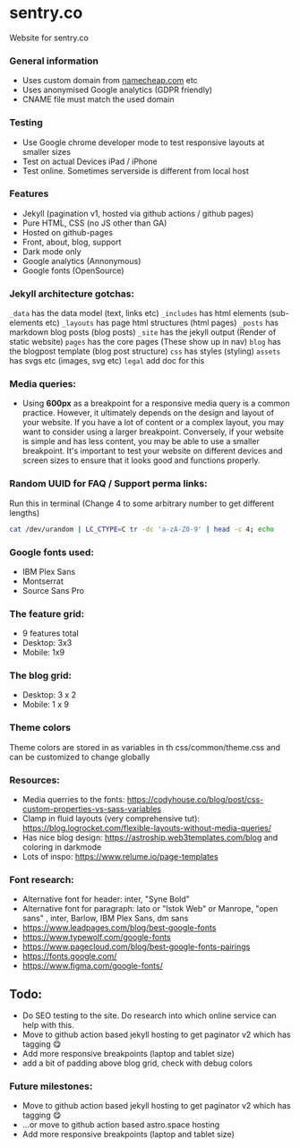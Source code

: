 # sentry.co

Website for sentry.co

### General information
- Uses custom domain from [namecheap.com](namecheap.com) etc
- Uses anonymised Google analytics (GDPR friendly)
- CNAME file must match the used domain

### Testing
- Use Google chrome developer mode to test responsive layouts at smaller sizes
- Test on actual Devices iPad / iPhone
- Test online. Sometimes serverside is different from local host

### Features
- Jekyll  (pagination v1, hosted via github actions / github pages)
- Pure HTML, CSS (no JS other than GA)
- Hosted on github-pages
- Front, about, blog, support
- Dark mode only
- Google analytics (Annonymous)
- Google fonts (OpenSource)

### Jekyll architecture gotchas:
`_data` has the data model (text, links etc)
`_includes` has html elements (sub-elements etc)
`_layouts` has page html structures (html pages)
`_posts` has markdown blog posts (blog posts)
`_site` has the jekyll output (Render of static website)
`pages` has the core pages (These show up in nav)
`blog` has the blogpost template (blog post structure)
`css` has styles (styling)
`assets` has svgs etc (images, svg etc)
`legal` add doc for this

### Media queries:
- Using **600px** as a breakpoint for a responsive media query is a common practice. However, it ultimately depends on the design and layout of your website. If you have a lot of content or a complex layout, you may want to consider using a larger breakpoint. Conversely, if your website is simple and has less content, you may be able to use a smaller breakpoint. It's important to test your website on different devices and screen sizes to ensure that it looks good and functions properly.

### Random UUID for FAQ / Support perma links:
Run this in terminal (Change 4 to some arbitrary number to get different lengths)
```bash
cat /dev/urandom | LC_CTYPE=C tr -dc 'a-zA-Z0-9' | head -c 4; echo
```

### Google fonts used: 
- IBM Plex Sans
- Montserrat
- Source Sans Pro

### The feature grid:
- 9 features total
- Desktop: 3x3
- Mobile: 1x9

### The blog grid:
- Desktop: 3 x 2
- Mobile: 1 x 9

### Theme colors
Theme colors are stored in as variables in th css/common/theme.css and can be customized to change globally

### Resources:
- Media querries to the fonts: https://codyhouse.co/blog/post/css-custom-properties-vs-sass-variables
- Clamp in fluid layouts (very comprehensive tut): https://blog.logrocket.com/flexible-layouts-without-media-queries/
- Has nice blog design: https://astroship.web3templates.com/blog and coloring in darkmode
- Lots of inspo: https://www.relume.io/page-templates

### Font research:
- Alternative font for header: inter, "Syne Bold"
- Alternative font for paragraph: lato or "Istok Web" or Manrope, "open sans" , inter, Barlow, IBM Plex Sans, dm sans
- https://www.leadpages.com/blog/best-google-fonts
- https://www.typewolf.com/google-fonts
- https://www.pagecloud.com/blog/best-google-fonts-pairings
- https://fonts.google.com/
- https://www.figma.com/google-fonts/

## Todo:

- Do SEO testing to the site. Do research into which online service can help with this.
- Move to github action based jekyll hosting to get paginator v2 which has tagging :yum:
- Add more responsive breakpoints (laptop and tablet size)
- add a bit of padding above blog grid, check with debug colors

### Future milestones:
- Move to github action based jekyll hosting to get paginator v2 which has tagging :yum:
- ...or move to github action based astro.space hosting
- Add more responsive breakpoints (laptop and tablet size)
 
